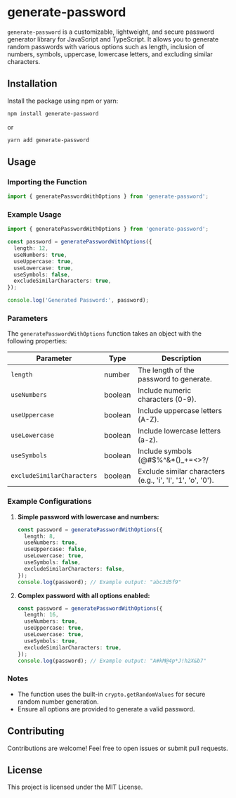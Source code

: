 # generate-password

`generate-password` is a customizable, lightweight, and secure password generator library for JavaScript and TypeScript. It allows you to generate random passwords with various options such as length, inclusion of numbers, symbols, uppercase, lowercase letters, and excluding similar characters.

## Installation

Install the package using npm or yarn:

```bash
npm install generate-password
```

or

```bash
yarn add generate-password
```

## Usage

### Importing the Function

```typescript
import { generatePasswordWithOptions } from 'generate-password';
```

### Example Usage

```typescript
import { generatePasswordWithOptions } from 'generate-password';

const password = generatePasswordWithOptions({
  length: 12,
  useNumbers: true,
  useUppercase: true,
  useLowercase: true,
  useSymbols: false,
  excludeSimilarCharacters: true,
});

console.log('Generated Password:', password);
```

### Parameters

The `generatePasswordWithOptions` function takes an object with the following properties:

| Parameter               | Type    | Description                                                                                   |
|-------------------------|---------|-----------------------------------------------------------------------------------------------|
| `length`                | number  | The length of the password to generate.                                                        |
| `useNumbers`            | boolean | Include numeric characters (0-9).                                                              |
| `useUppercase`          | boolean | Include uppercase letters (A-Z).                                                               |
| `useLowercase`          | boolean | Include lowercase letters (a-z).                                                               |
| `useSymbols`            | boolean | Include symbols (@#$%^&*()_+=<>?/|).                                                           |
| `excludeSimilarCharacters` | boolean | Exclude similar characters (e.g., 'i', 'l', '1', 'o', '0').                                    |

### Example Configurations

1. **Simple password with lowercase and numbers:**

   ```typescript
   const password = generatePasswordWithOptions({
     length: 8,
     useNumbers: true,
     useUppercase: false,
     useLowercase: true,
     useSymbols: false,
     excludeSimilarCharacters: false,
   });
   console.log(password); // Example output: "abc3d5f9"
   ```

2. **Complex password with all options enabled:**

   ```typescript
   const password = generatePasswordWithOptions({
     length: 16,
     useNumbers: true,
     useUppercase: true,
     useLowercase: true,
     useSymbols: true,
     excludeSimilarCharacters: true,
   });
   console.log(password); // Example output: "A#kM@4p*J!h2X&b7"
   ```

### Notes

- The function uses the built-in `crypto.getRandomValues` for secure random number generation.
- Ensure all options are provided to generate a valid password.

## Contributing

Contributions are welcome! Feel free to open issues or submit pull requests.

## License

This project is licensed under the MIT License.

